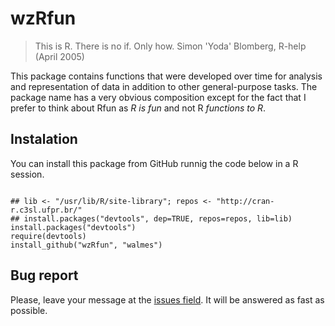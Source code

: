 wzRfun
=============================================================================

> This is R. There is no if. Only how. Simon 'Yoda' Blomberg, R-help
> (April 2005)

This package contains functions that were developed over time for
analysis and representation of data in addition to other general-purpose
tasks. The package name has a very obvious composition except for the
fact that I prefer to think about Rfun as *R is fun* and not R
*functions to R*.

## Instalation

You can install this package from GitHub runnig the code below in a R session.

```{r}

## lib <- "/usr/lib/R/site-library"; repos <- "http://cran-r.c3sl.ufpr.br/"
## install.packages("devtools", dep=TRUE, repos=repos, lib=lib)
install.packages("devtools")
require(devtools)
install_github("wzRfun", "walmes")

```

## Bug report

Please, leave your message at the
[issues field](https://github.com/walmes/wzRfun/issues). It will be
answered as fast as possible.
